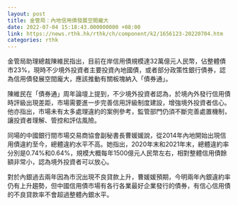 ```yaml
---
layout: post
title: 金管局：內地信用債發展空間龐大
date: 2022-07-04 15:18:43.000000000 +08:00
link: https://news.rthk.hk/rthk/ch/component/k2/1656123-20220704.htm
categories: rthk
---
```


金管局助理總裁陳維民指出，目前在岸信用債規模達32萬億元人民幣，佔整體債市23%，現時不少境外投資者主要投資內地國債，或者部分政策性銀行債券，認為信用債發展空間龐大，應該推動有關板塊納入「債券通」。

陳維民在「債券通」周年論壇上提到，不少境外投資者認為，於境內外發行信用債時評級出現差距，市場需要進一步完善信用評級制度建設，增強境外投資者信心。他亦指出，市場未有太多處理違約的案例參考，監管部門仍須不斷完善處置機制，讓投資者理解、管控和評估風險。

同場的中國銀行間市場交易商協會副秘書長曹媛媛說，從2014年內地開始出現信用債違約至今，總體違約水平不高。她指出，2020年末和2021年末，總體違約率分別是0.74%和0.64%，規模大概每年1500億元人民幣左右，相對整體信用債餘額非常小，認為境外投資者可以放心。

對於內銀過去兩年因為市況出現不良貸款上升，曹媛媛預期，今明兩年內銀違約率仍有上升趨勢，但中國信用債市場有各行各業最好企業發行的債券，有信心信用債的不良貸款率不會超過整體內銀水平。
